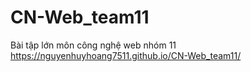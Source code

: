 # CN-Web_team11
Bài tập lớn môn công nghệ web nhóm 11
https://nguyenhuyhoang7511.github.io/CN-Web_team11/
